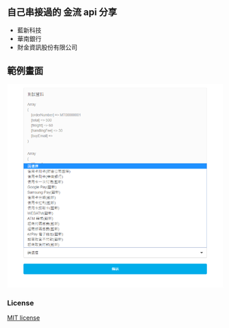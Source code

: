 ## 自己串接過的 金流 api 分享
* 藍新科技
* 華南銀行
* 財金資訊股份有限公司
## 範例畫面
![](https://raw.githubusercontent.com/MTsung/PAY_API_PHP/master/index.png)

### License
[MIT license](https://opensource.org/licenses/MIT)
